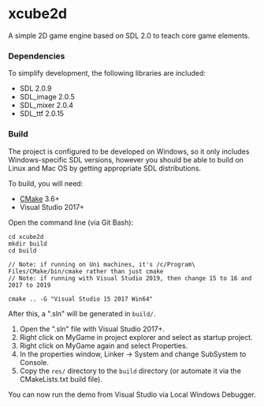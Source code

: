 xcube2d
=======

A simple 2D game engine based on SDL 2.0 to teach core game elements.

### Dependencies

To simplify development, the following libraries are included:

* SDL 2.0.9
* SDL_image 2.0.5
* SDL_mixer 2.0.4
* SDL_ttf 2.0.15

### Build

The project is configured to be developed on Windows, so it only includes Windows-specific SDL versions, however you should be able to build on Linux and Mac OS by getting appropriate SDL distributions.

To build, you will need:

* [CMake](https://cmake.org/) 3.6+
* Visual Studio 2017+

Open the command line (via Git Bash):

```
cd xcube2d
mkdir build
cd build

// Note: if running on Uni machines, it's /c/Program\ Files/CMake/bin/cmake rather than just cmake
// Note: if running with Visual Studio 2019, then change 15 to 16 and 2017 to 2019

cmake .. -G "Visual Studio 15 2017 Win64"

```

After this, a ".sln" will be generated in `build/`.

1. Open the ".sln" file with Visual Studio 2017+.
2. Right click on MyGame in project explorer and select as startup project.
3. Right click on MyGame again and select Properties.
4. In the properties window, Linker -> System and change SubSystem to Console.
5. Copy the `res/` directory to the `build` directory (or automate it via the CMakeLists.txt build file).

You can now run the demo from Visual Studio via Local Windows Debugger.